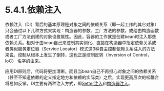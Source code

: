 # 5.4.1.依赖注入

依赖注入（DI）背后的基本原理是对象之间的依赖关系（即一起工作的其它对象）只会通过以下几种方式来实现：构造器的参数、工厂方法的参数，或给由构造函数或者工厂方法创建的对象设置属性。因此，容器的工作就是创建bean时注入那些依赖关系。相对于由bean自己来控制其实例化、直接在构造器中指定依赖关系或者类似服务定位器（Service  Locator）模式这3种自主控制依赖关系注入的方法来说，控制从根本上发生了倒转，这也正是控制反转（Inversion of Control， IoC） 名字的由来。

应用DI原则后，代码将更加清晰。而且当bean自己不再担心对象之间的依赖关系（甚至不知道依赖的定义指定地方和依赖的实际类）之后，实现更高层次的松耦合将易如反掌。DI主要有两种注入方式，即[Setter注入]()和[构造器注入]()。